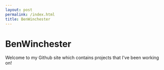 ```yaml
---
layout: post
permalink: /index.html
title: BenWinchester
---
```


# BenWinchester

Welcome to my Github site which contains projects that I've been working on!
